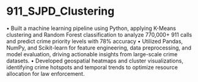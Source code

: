 # 911_SJPD_Clustering

•	Built a machine learning pipeline using Python, applying K-Means clustering and Random Forest classification to analyze 770,000+ 911 calls and predict crime priority levels with 78% accuracy
•	Utilized Pandas, NumPy, and Scikit-learn for feature engineering, data preprocessing, and model evaluation, driving actionable insights from large-scale crime datasets.
• Developed geospatial heatmaps and cluster visualizations, identifying crime hotspots and temporal trends to optimize resource allocation for law enforcement.
